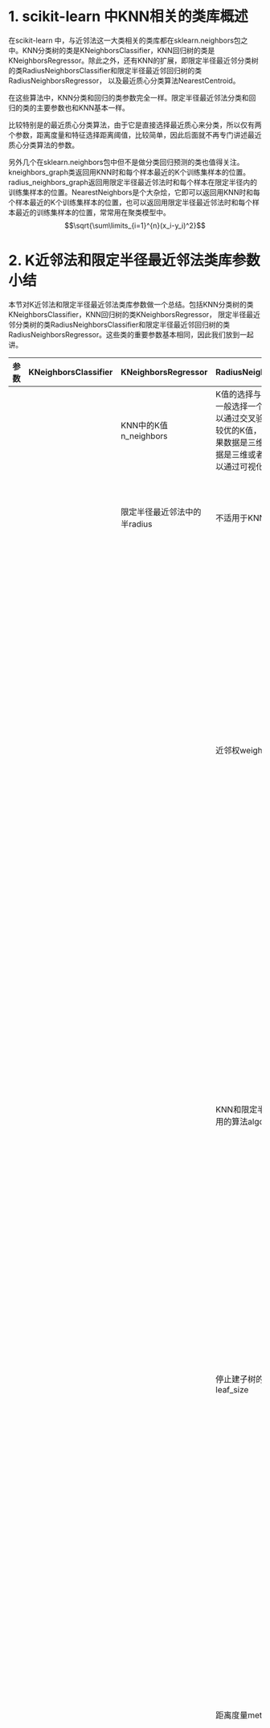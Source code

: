 # 1. scikit-learn 中KNN相关的类库概述

在scikit-learn 中，与近邻法这一大类相关的类库都在sklearn.neighbors包之中。KNN分类树的类是KNeighborsClassifier，KNN回归树的类是KNeighborsRegressor。除此之外，还有KNN的扩展，即限定半径最近邻分类树的类RadiusNeighborsClassifier和限定半径最近邻回归树的类RadiusNeighborsRegressor， 以及最近质心分类算法NearestCentroid。

在这些算法中，KNN分类和回归的类参数完全一样。限定半径最近邻法分类和回归的类的主要参数也和KNN基本一样。

比较特别是的最近质心分类算法，由于它是直接选择最近质心来分类，所以仅有两个参数，距离度量和特征选择距离阈值，比较简单，因此后面就不再专门讲述最近质心分类算法的参数。

另外几个在sklearn.neighbors包中但不是做分类回归预测的类也值得关注。kneighbors\_graph类返回用KNN时和每个样本最近的K个训练集样本的位置。radius\_neighbors\_graph返回用限定半径最近邻法时和每个样本在限定半径内的训练集样本的位置。NearestNeighbors是个大杂烩，它即可以返回用KNN时和每个样本最近的K个训练集样本的位置，也可以返回用限定半径最近邻法时和每个样本最近的训练集样本的位置，常常用在聚类模型中。$$\sqrt{\sum\limits_{i=1}^{n}(x_i-y_i)^2}$$

# 2. K近邻法和限定半径最近邻法类库参数小结

本节对K近邻法和限定半径最近邻法类库参数做一个总结。包括KNN分类树的类KNeighborsClassifier，KNN回归树的类KNeighborsRegressor， 限定半径最近邻分类树的类RadiusNeighborsClassifier和限定半径最近邻回归树的类RadiusNeighborsRegressor。这些类的重要参数基本相同，因此我们放到一起讲。

| 参数 | KNeighborsClassifier | KNeighborsRegressor | RadiusNeighborsClassifier | RadiusNeighborsRegressor |
| :--- | :--- | :--- | :--- | :--- |
|  |  | KNN中的K值n\_neighbors | K值的选择与样本分布有关，一般选择一个较小的K值，可以通过交叉验证来选择一个比较优的K值，默认值是5。如果数据是三维一下的，如果数据是三维或者三维以下的，可以通过可视化观察来调参。 | 不适用于限定半径最近邻法 |
|  |  | 限定半径最近邻法中的半radius | 不适用于KNN | 半径的选择与样本分布有关，可以通过交叉验证来选择一个较小的半径，尽量保证每类训练样本其他类别样本的距离较远，默认值是1.0。如果数据是三维或者三维以下的，可以通过可视化观察来调参。 |
|  |  |  | 近邻权weights | 主要用于标识每个样本的近邻样本的权重，如果是KNN，就是K个近邻样本的权重，如果是限定半径最近邻，就是在距离在半径以内的近邻样本的权重。可以选择"uniform","distance" 或者自定义权重。选择默认的"uniform"，意味着所有最近邻样本权重都一样，在做预测时一视同仁。如果是"distance"，则权重和距离成反比例，即距离预测目标更近的近邻具有更高的权重，这样在预测类别或者做回归时，更近的近邻所占的影响因子会更加大。当然，我们也可以自定义权重，即自定义一个函数，输入是距离值，输出是权重值。这样我们可以自己控制不同的距离所对应的权重。一般来说，如果样本的分布是比较成簇的，即各类样本都在相对分开的簇中时，我们用默认的"uniform"就可以了，如果样本的分布比较乱，规律不好寻找，选择"distance"是一个比较好的选择。如果用"distance"发现预测的效果的还是不好，可以考虑自定义距离权重来调优这个参数。 |
|  |  |  | KNN和限定半径最近邻法使用的算法algorithm | 算法一共有三种，第一种是蛮力实现，第二种是KD树实现，第三种是球树实现。这三种方法在[K近邻法\(KNN\)原理小结](http://www.cnblogs.com/pinard/p/6061661.html)中都有讲述，如果不熟悉可以去复习下。对于这个参数，一共有4种可选输入，‘brute’对应第一种蛮力实现，‘kd\_tree’对应第二种KD树实现，‘ball\_tree’对应第三种的球树实现， ‘auto’则会在上面三种算法中做权衡，选择一个拟合最好的最优算法。需要注意的是，如果输入样本特征是稀疏的时候，无论我们选择哪种算法，最后scikit-learn都会去用蛮力实现‘brute’。个人的经验，如果样本少特征也少，使用默认的 ‘auto’就够了。 如果数据量很大或者特征也很多，用"auto"建树时间会很长，效率不高，建议选择KD树实现‘kd\_tree’，此时如果发现‘kd\_tree’速度比较慢或者已经知道样本分布不是很均匀时，可以尝试用‘ball\_tree’。而如果输入样本是稀疏的，无论你选择哪个算法最后实际运行的都是‘brute’。 |
|  |  |  | 停止建子树的叶子节点阈值leaf\_size | 这个值控制了使用KD树或者球树时， 停止建子树的叶子节点数量的阈值。这个值越小，则生成的KD树或者球树就越大，层数越深，建树时间越长，反之，则生成的KD树或者球树会小，层数较浅，建树时间较短。默认是30. 这个值一般依赖于样本的数量，随着样本数量的增加，这个值必须要增加，否则不光建树预测的时间长，还容易过拟合。可以通过交叉验证来选择一个适中的值。如果使用的算法是蛮力实现，则这个参数可以忽略。 |
|  |  |  | 距离度量metric | K近邻法和限定半径最近邻法类可以使用的距离度量较多，一般来说默认的欧式距离（即p=2的闵可夫斯基距离）就可以满足我们的需求。可以使用的距离度量参数有：a\) 欧式距离 “euclidean”:∑i=1n\(xi−yi\)2−−−−−−−−−−√∑i=1n\(xi−yi\)2b\) 曼哈顿距离 “manhattan”：∑i=1n\|xi−yi\|∑i=1n\|xi−yi\|c\) 切比雪夫距离“chebyshev”:max\|xi−yi\|\(i=1,2,...n\)max\|xi−yi\|\(i=1,2,...n\)d\) 闵可夫斯基距离 “minkowski”\(默认参数\):∑i=1n\(\|xi−yi\|\)p−−−−−−−−−−−√p∑i=1n\(\|xi−yi\|\)ppp=1为曼哈顿距离， p=2为欧式距离。e\) 带权重闵可夫斯基距离 “wminkowski”: ∑i=1n\(w∗\|xi−yi\|\)p−−−−−−−−−−−−−−√p∑i=1n\(w∗\|xi−yi\|\)pp其中w为特征权重f\) 标准化欧式距离 “seuclidean”: 即对于各特征维度做了归一化以后的欧式距离。此时各样本特征维度的均值为0，方差为1.g\) 马氏距离“mahalanobis”：\(x−y\)TS−1\(x−y\)−−−−−−−−−−−−−−−√\(x−y\)TS−1\(x−y\)其中，S−1S−1为样本协方差矩阵的逆矩阵。当样本分布独立时， S为单位矩阵，此时马氏距离等同于欧式距离还有一些其他不是实数的距离度量，一般在KNN之类的算法用不上，这里也就不列了。 |
|  |  |  | 距离度量附属参数p | p是使用距离度量参数 metric 附属参数，只用于闵可夫斯基距离和带权重闵可夫斯基距离中p值的选择，p=1为曼哈顿距离， p=2为欧式距离。默认为2 |
|  |  |  | 距离度量其他附属参数metric\_params | 一般都用不上，主要是用于带权重闵可夫斯基距离的权重，以及其他一些比较复杂的距离度量的参数。 |
|  |  | 并行处理任务数n\_jobs | 主要用于多核CPU时的并行处理，加快建立KNN树和预测搜索的速度。一般用默认的-1就可以了，即所有的CPU核都参与计算。 | 不适用于限定半径最近邻法 |
|  | 异常点类别选择outlier\_label | 不适用于KNN | 主要用于预测时，如果目标点半径内没有任何训练集的样本点时，应该标记的类别，不建议选择默认值 none,因为这样遇到异常点会报错。一般设置为训练集里最多样本的类别。 | 不适用于限定半径最近邻回归 |

# 3. 使用KNeighborsClassifier做分类的实例

## 3.1 生成随机数据

首先，我们生成我们分类的数据，代码如下：

```
import numpy as np
import matplotlib.pyplot as plt
%matplotlib inline
from sklearn.datasets.samples_generator import make_classification
# X为样本特征，Y为样本类别输出， 共1000个样本，每个样本2个特征，输出有3个类别，没有冗余特征，每个类别一个簇
X, Y = make_classification(n_samples=1000, n_features=2, n_redundant=0,
                             n_clusters_per_class=1, n_classes=3)
plt.scatter(X[:, 0], X[:, 1], marker='o', c=Y)
plt.show()
```

先看看我们生成的数据图如下。由于是随机生成，如果你也跑这段代码，生成的随机数据分布会不一样。下面是我某次跑出的原始数据图。

![](http://images2015.cnblogs.com/blog/1042406/201611/1042406-20161115161802310-1227649461.png)

接着我们用KNN来拟合模型，我们选择K=15，权重为距离远近。代码如下：

```
from sklearn import neighbors
clf = neighbors.KNeighborsClassifier(n_neighbors = 15 , weights='distance')
clf.fit(X, Y)
```

最后，我们可视化一下看看我们预测的效果如何，代码如下：

```
from matplotlib.colors import ListedColormap
cmap_light = ListedColormap(['#FFAAAA', '#AAFFAA', '#AAAAFF'])
cmap_bold = ListedColormap(['#FF0000', '#00FF00', '#0000FF'])

#确认训练集的边界
x_min, x_max = X[:, 0].min() - 1, X[:, 0].max() + 1
y_min, y_max = X[:, 1].min() - 1, X[:, 1].max() + 1
#生成随机数据来做测试集，然后作预测
xx, yy = np.meshgrid(np.arange(x_min, x_max, 0.02),
                         np.arange(y_min, y_max, 0.02))
Z = clf.predict(np.c_[xx.ravel(), yy.ravel()])

# 画出测试集数据
Z = Z.reshape(xx.shape)
plt.figure()
plt.pcolormesh(xx, yy, Z, cmap=cmap_light)

# 也画出所有的训练集数据
plt.scatter(X[:, 0], X[:, 1], c=Y, cmap=cmap_bold)
plt.xlim(xx.min(), xx.max())
plt.ylim(yy.min(), yy.max())
plt.title("3-Class classification (k = 15, weights = 'distance')" )
```

生成的图如下，可以看到大多数数据拟合不错，仅有少量的异常点不在范围内。

![](http://images2015.cnblogs.com/blog/1042406/201611/1042406-20161115162352357-756261898.png)

以上就是使用scikit-learn的KNN相关类库的一个总结，希望可以帮到朋友们。

